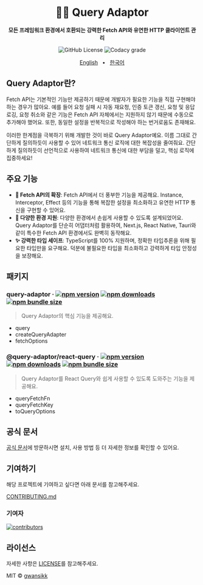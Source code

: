 <div align="center">

<h1>🔌🌐 Query Adaptor</h1>
<p><b>모든 프레임워크 환경에서 호환되는 강력한 Fetch API와 유연한 HTTP 클라이언트 관리</b></p>

![GitHub License](https://img.shields.io/github/license/gwansikk/query-adaptor?labelColor=black&color=black)
![Codacy grade](https://img.shields.io/codacy/grade/bf89208f2e9f4590832d09131dd207c2?logo=codacy&labelColor=black&color=black)

[English](https://github.com/gwansikk/query-adaptor/blob/main/README.md)
&nbsp;&nbsp;•&nbsp;&nbsp;
[한국어](https://github.com/gwansikk/query-adaptor/blob/main/README-ko_kr.md)

</div>

## Query Adaptor란?

Fetch API는 기본적인 기능만 제공하기 때문에 개발자가 필요한 기능을 직접 구현해야 하는 경우가 많아요. 예를 들어 요청 실패 시 자동 재요청, 인증 토큰 갱신, 요청 및 응답 로깅, 요청 취소와 같은 기능은 Fetch API 자체에서는 지원하지 않기 때문에 수동으로 추가해야 했어요. 또한, 동일한 설정을 반복적으로 작성해야 하는 번거로움도 존재해요.

이러한 한계점을 극복하기 위해 개발한 것이 바로 Query Adaptor예요. 이름 그대로 간단하게 질의하듯이 사용할 수 있어 네트워크 통신 로직에 대한 복잡성을 줄여줘요. 간단하게 질의하듯이 선언적으로 사용하여 네트워크 통신에 대한 부담을 덜고, 핵심 로직에 집중하세요!

## 주요 기능

- **🧰 Fetch API의 확장**: Fetch API에서 더 풍부한 기능을 제공해요. Instance, Interceptor, Effect 등의 기능을 통해 복잡한 설정을 최소화하고 유연한 HTTP 통신을 구현할 수 있어요.
- **🧩 다양한 환경 지원**: 다양한 환경에서 손쉽게 사용할 수 있도록 설계되었어요. Query Adaptor를 단순히 어댑터처럼 활용하여, Next.js, React Native, Tauri와 같이 특수한 Fetch API 환경에서도 완벽히 동작해요.
- **✨ 강력한 타입 세이프**: TypeScript를 100% 지원하며, 정확한 타입추론을 위해 필요한 타입만을 요구해요. 덕분에 불필요한 타입을 최소화하고 강력하게 타입 안정성을 보장해요.

## 패키지

### query-adaptor &middot; [![npm version](https://img.shields.io/npm/v/query-adaptor?color=000&labelColor=000&logo=npm)](https://www.npmjs.com/package/query-adaptor) [![npm downloads](https://img.shields.io/npm/dm/query-adaptor?color=000&labelColor=000)](https://www.npmjs.com/package/query-adaptor) [![npm bundle size](https://img.shields.io/bundlephobia/min/query-adaptor?color=000&labelColor=000)](https://www.npmjs.com/package/query-adaptor)

> Query Adaptor의 핵심 기능을 제공해요.

- query
- createQueryAdapter
- fetchOptions

### @query-adaptor/react-query &middot; [![npm version](https://img.shields.io/npm/v/@query-adaptor/react-query?color=000&labelColor=000&logo=npm)](https://www.npmjs.com/package/@query-adaptor/react-query) [![npm downloads](https://img.shields.io/npm/dm/@query-adaptor/react-query?color=000&labelColor=000)](https://www.npmjs.com/package/@query-adaptor/react-query) [![npm bundle size](https://img.shields.io/bundlephobia/min/@query-adaptor/react-query?color=000&labelColor=000)](https://www.npmjs.com/package/@query-adaptor/react-query)

> Query Adaptor를 React Query와 쉽게 사용할 수 있도록 도와주는 기능을 제공해요.

- queryFetchFn
- queryFetchKey
- toQueryOptions

## 공식 문서

[공식 문서](https://query-adaptor.gwansik.dev)에 방문하시면 설치, 사용 방법 등 더 자세한 정보를 확인할 수 있어요.

## 기여하기

해당 프로젝트에 기여하고 싶다면 아래 문서를 참고해주세요.

[CONTRIBUTING.md](https://github.com/gwansikk/query-adaptor/blob/main/CONTRIBUTING.md)

### 기여자

[![contributors](https://contrib.rocks/image?repo=gwansikk/query-adaptor)](https://github.com/gwansikk/query-adaptor/contributors)

## 라이선스

자세한 사항은 [LICENSE](https://github.com/gwansikk/query-adaptor/blob/main/LICENSE)를 참고해주세요.

MIT © [gwansikk](https://github.com/gwansikk)
